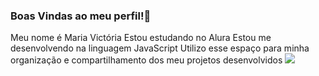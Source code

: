 ### Boas Vindas ao meu perfil!👋
 Meu nome é Maria Victória
  Estou estudando no Alura
  Estou me desenvolvendo na linguagem JavaScript
  Utilizo esse espaço para minha organização e compartilhamento dos meu projetos desenvolvidos
  ![](link)

<!--
**MariaVictoriaDias/MariaVictoriaDias** is a ✨ _special_ ✨ repository because its `README.md` (this file) appears on your GitHub profile.

Here are some ideas to get you started:

- 🔭 I’m currently working on ...
- 🌱 I’m currently learning ...
- 👯 I’m looking to collaborate on ...
- 🤔 I’m looking for help with ...
- 💬 Ask me about ...
- 📫 How to reach me: ...
- 😄 Pronouns: ...
- ⚡ Fun fact: ...
-->
